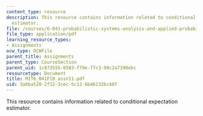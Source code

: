 ```yaml
---
content_type: resource
description: This resource contains information related to conditional expectation
  estimator.
file: /courses/6-041-probabilistic-systems-analysis-and-applied-probability-fall-2010/3abba5202f323cec5c12bb46132bc407_MIT6_041F10_assn11.pdf
file_type: application/pdf
learning_resource_types:
- Assignments
ocw_type: OCWFile
parent_title: Assignments
parent_type: CourseSection
parent_uid: 1c873555-0503-f79e-f7c3-98c2a7390ebc
resourcetype: Document
title: MIT6_041F10_assn11.pdf
uid: 3abba520-2f32-3cec-5c12-bb46132bc407
---
```

This resource contains information related to conditional expectation estimator.

